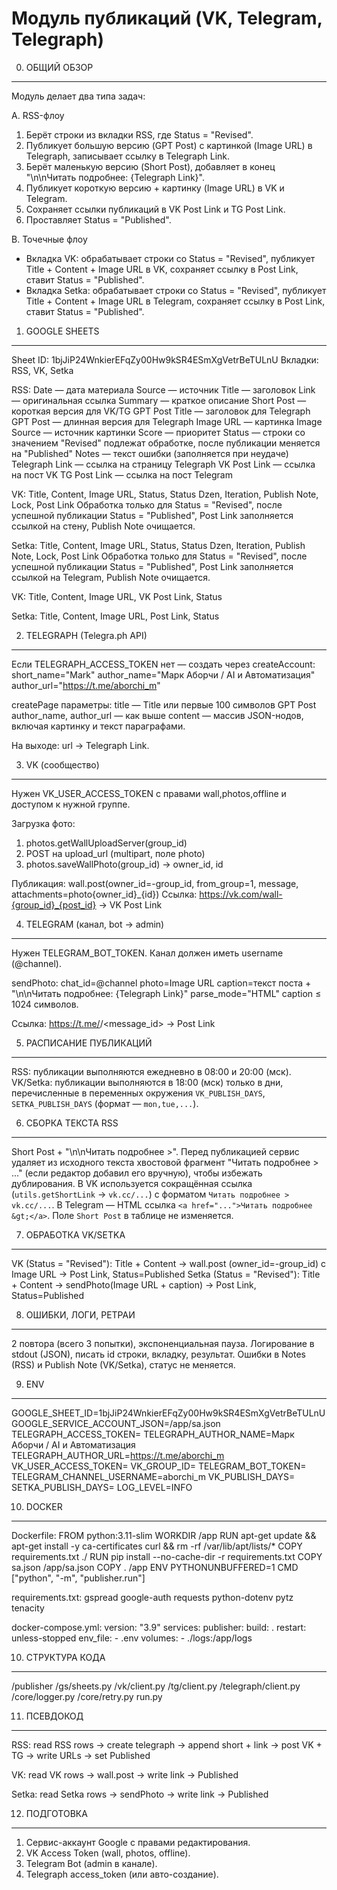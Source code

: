 
Модуль публикаций (VK, Telegram, Telegraph)
===========================================

0) ОБЩИЙ ОБЗОР
-------------------------------------------
Модуль делает два типа задач:

A. RSS-флоу
1) Берёт строки из вкладки RSS, где Status = "Revised".
2) Публикует большую версию (GPT Post) с картинкой (Image URL) в Telegraph, записывает ссылку в Telegraph Link.
3) Берёт маленькую версию (Short Post), добавляет в конец "\n\nЧитать подробнее: {Telegraph Link}".
4) Публикует короткую версию + картинку (Image URL) в VK и Telegram.
5) Сохраняет ссылки публикаций в VK Post Link и TG Post Link.
6) Проставляет Status = "Published".

B. Точечные флоу
- Вкладка VK: обрабатывает строки со Status = "Revised", публикует Title + Content + Image URL в VK, сохраняет ссылку в Post Link, ставит Status = "Published".
- Вкладка Setka: обрабатывает строки со Status = "Revised", публикует Title + Content + Image URL в Telegram, сохраняет ссылку в Post Link, ставит Status = "Published".

1) GOOGLE SHEETS
-------------------------------------------
Sheet ID: 1bjJiP24WnkierEFqZy00Hw9kSR4ESmXgVetrBeTULnU
Вкладки: RSS, VK, Setka

RSS:
  Date — дата материала
  Source — источник
  Title — заголовок
  Link — оригинальная ссылка
  Summary — краткое описание
  Short Post — короткая версия для VK/TG
  GPT Post Title — заголовок для Telegraph
  GPT Post — длинная версия для Telegraph
  Image URL — картинка
  Image Source — источник картинки
  Score — приоритет
  Status — строки со значением "Revised" подлежат обработке, после публикации меняется на "Published"
  Notes — текст ошибки (заполняется при неудаче)
  Telegraph Link — ссылка на страницу Telegraph
  VK Post Link — ссылка на пост VK
  TG Post Link — ссылка на пост Telegram

VK:
  Title, Content, Image URL, Status, Status Dzen, Iteration, Publish Note, Lock, Post Link
  Обработка только для Status = "Revised", после успешной публикации Status = "Published", Post Link заполняется ссылкой на стену, Publish Note очищается.

Setka:
  Title, Content, Image URL, Status, Status Dzen, Iteration, Publish Note, Lock, Post Link
  Обработка только для Status = "Revised", после успешной публикации Status = "Published", Post Link заполняется ссылкой на Telegram, Publish Note очищается.

VK:
  Title, Content, Image URL, VK Post Link, Status

Setka:
  Title, Content, Image URL, Post Link, Status

2) TELEGRAPH (Telegra.ph API)
-------------------------------------------
Если TELEGRAPH_ACCESS_TOKEN нет — создать через createAccount:
  short_name="Mark"
  author_name="Марк Аборчи / AI и Автоматизация"
  author_url="https://t.me/aborchi_m"

createPage параметры:
  title — Title или первые 100 символов GPT Post
  author_name, author_url — как выше
  content — массив JSON-нодов, включая картинку и текст параграфами.

На выходе: url → Telegraph Link.

3) VK (сообщество)
-------------------------------------------
Нужен VK_USER_ACCESS_TOKEN с правами wall,photos,offline и доступом к нужной группе.

Загрузка фото:
1) photos.getWallUploadServer(group_id)
2) POST на upload_url (multipart, поле photo)
3) photos.saveWallPhoto(group_id) → owner_id, id

Публикация:
wall.post(owner_id=-group_id, from_group=1, message, attachments=photo{owner_id}_{id})
Ссылка: https://vk.com/wall-{group_id}_{post_id} → VK Post Link

4) TELEGRAM (канал, bot → admin)
-------------------------------------------
Нужен TELEGRAM_BOT_TOKEN.
Канал должен иметь username (@channel).

sendPhoto:
  chat_id=@channel
  photo=Image URL
  caption=текст поста + "\n\nЧитать подробнее: {Telegraph Link}"
  parse_mode="HTML"
caption ≤ 1024 символов.

Ссылка: https://t.me/<channel>/<message_id> → Post Link

5) РАСПИСАНИЕ ПУБЛИКАЦИЙ
-------------------------------------------
RSS: публикации выполняются ежедневно в 08:00 и 20:00 (мск).
VK/Setka: публикации выполняются в 18:00 (мск) только в дни, перечисленные в переменных окружения `VK_PUBLISH_DAYS`, `SETKA_PUBLISH_DAYS` (формат — `mon,tue,...`).

6) СБОРКА ТЕКСТА RSS
-------------------------------------------
Short Post + "\n\nЧитать подробнее >". Перед публикацией сервис удаляет из исходного текста хвостовой фрагмент "Читать подробнее > ..." (если редактор добавил его вручную), чтобы избежать дублирования. В VK используется сокращённая ссылка (`utils.getShortLink` → `vk.cc/...`) с форматом `Читать подробнее > vk.cc/...`. В Telegram — HTML ссылка `<a href="...">Читать подробнее &gt;</a>`. Поле `Short Post` в таблице не изменяется.

7) ОБРАБОТКА VK/SETKA
-------------------------------------------
VK (Status = "Revised"): Title + Content → wall.post (owner_id=-group_id) с Image URL → Post Link, Status=Published
Setka (Status = "Revised"): Title + Content → sendPhoto(Image URL + caption) → Post Link, Status=Published

8) ОШИБКИ, ЛОГИ, РЕТРАИ
-------------------------------------------
2 повтора (всего 3 попытки), экспоненциальная пауза.
Логирование в stdout (JSON), писать id строки, вкладку, результат.
Ошибки в Notes (RSS) и Publish Note (VK/Setka), статус не меняется.

9) ENV
-------------------------------------------
GOOGLE_SHEET_ID=1bjJiP24WnkierEFqZy00Hw9kSR4ESmXgVetrBeTULnU
GOOGLE_SERVICE_ACCOUNT_JSON=/app/sa.json
TELEGRAPH_ACCESS_TOKEN=
TELEGRAPH_AUTHOR_NAME=Марк Аборчи / AI и Автоматизация
TELEGRAPH_AUTHOR_URL=https://t.me/aborchi_m
VK_USER_ACCESS_TOKEN=
VK_GROUP_ID=
TELEGRAM_BOT_TOKEN=
TELEGRAM_CHANNEL_USERNAME=aborchi_m
VK_PUBLISH_DAYS=
SETKA_PUBLISH_DAYS=
LOG_LEVEL=INFO

10) DOCKER
-------------------------------------------
Dockerfile:
FROM python:3.11-slim
WORKDIR /app
RUN apt-get update && apt-get install -y ca-certificates curl && rm -rf /var/lib/apt/lists/*
COPY requirements.txt ./
RUN pip install --no-cache-dir -r requirements.txt
COPY sa.json /app/sa.json
COPY . /app
ENV PYTHONUNBUFFERED=1
CMD ["python", "-m", "publisher.run"]

requirements.txt:
gspread
google-auth
requests
python-dotenv
pytz
tenacity

docker-compose.yml:
version: "3.9"
services:
  publisher:
    build: .
    restart: unless-stopped
    env_file:
      - .env
    volumes:
      - ./logs:/app/logs

10) СТРУКТУРА КОДА
-------------------------------------------
/publisher
  /gs/sheets.py
  /vk/client.py
  /tg/client.py
  /telegraph/client.py
  /core/logger.py
  /core/retry.py
  run.py

11) ПСЕВДОКОД
-------------------------------------------
RSS:
  read RSS rows → create telegraph → append short + link → post VK + TG → write URLs → set Published

VK:
  read VK rows → wall.post → write link → Published

Setka:
  read Setka rows → sendPhoto → write link → Published

12) ПОДГОТОВКА
-------------------------------------------
1) Сервис-аккаунт Google с правами редактирования.
2) VK Access Token (wall, photos, offline).
3) Telegram Bot (admin в канале).
4) Telegraph access_token (или авто-создание).
